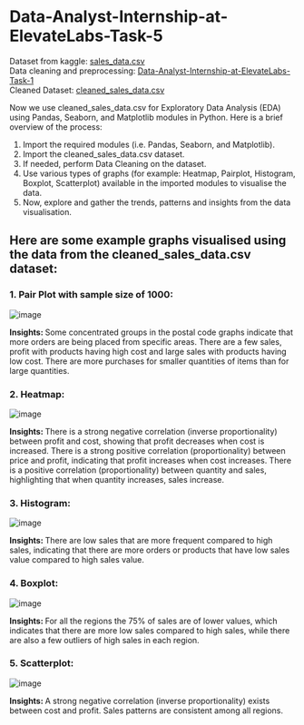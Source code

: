 # Data-Analyst-Internship-at-ElevateLabs-Task-5

Dataset from kaggle: [sales_data.csv](https://www.kaggle.com/datasets/imranlukman/amazon-online-sales-dataset)   
Data cleaning and preprocessing: [Data-Analyst-Internship-at-ElevateLabs-Task-1](https://github.com/SdIshtiyaqAhmed/Data-Analyst-Internship-at-ElevateLabs-Task-1)   
Cleaned Dataset: [cleaned_sales_data.csv](https://github.com/SdIshtiyaqAhmed/Data-Analyst-Internship-at-ElevateLabs-Task-3/blob/main/cleaned_sales_data.csv)

Now we use cleaned_sales_data.csv for Exploratory Data Analysis (EDA) using Pandas, Seaborn, and Matplotlib modules in Python. Here is a brief overview of the process:

1. Import the required modules (i.e. Pandas, Seaborn, and Matplotlib).
2. Import the cleaned_sales_data.csv dataset.
3. If needed, perform Data Cleaning on the dataset.
4. Use various types of graphs (for example: Heatmap, Pairplot, Histogram, Boxplot, Scatterplot) available in the imported modules to visualise the data.
5. Now, explore and gather the trends, patterns and insights from the data visualisation.

## Here are some example graphs visualised using the data from the cleaned_sales_data.csv dataset:

### 1. Pair Plot with sample size of 1000:

![image](https://github.com/user-attachments/assets/7a6f87b6-4798-407d-be51-2f8342c47a37)

<b> Insights: </b> Some concentrated groups in the postal code graphs indicate that more orders are being placed from specific areas. There are a few sales, profit with products having high cost and large sales with products having low cost. There are more purchases for smaller quantities of items than for large quantities.

### 2. Heatmap:

![image](https://github.com/user-attachments/assets/75029302-4449-465a-a1ca-4da68c8b9a30)

<b> Insights: </b> There is a strong negative correlation (inverse proportionality) between profit and cost, showing that profit decreases when cost is increased. There is a strong positive correlation (proportionality) between price and profit, indicating that profit increases when cost increases. There is a positive correlation (proportionality) between quantity and sales, highlighting that when quantity increases, sales increase.

### 3. Histogram:

![image](https://github.com/user-attachments/assets/16611a9c-522f-4f13-bbf4-6a8593399fcf)

<b> Insights: </b> There are low sales that are more frequent compared to high sales, indicating that there are more orders or products that have low sales value compared to high sales value.

### 4. Boxplot:

![image](https://github.com/user-attachments/assets/89a06e08-7672-4e03-a2af-04878bc6eb9d)

<b> Insights: </b> For all the regions the 75% of sales are of lower values, which indicates that there are more low sales compared to high sales, while there are also a few outliers of high sales in each region.

### 5. Scatterplot:

![image](https://github.com/user-attachments/assets/cfdefc80-a755-478b-9fb7-e1b749e63c2b)

<b> Insights: </b> A strong negative correlation (inverse proportionality) exists between cost and profit. Sales patterns are consistent among all regions.
